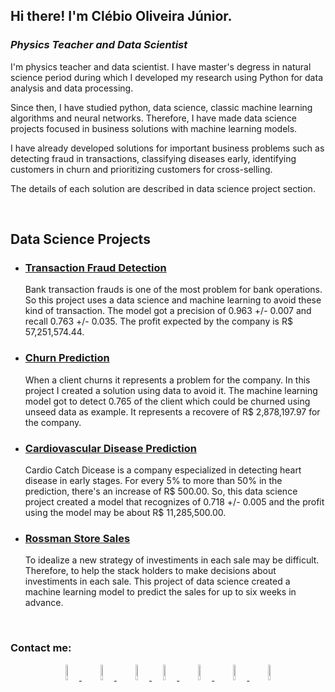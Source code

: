 ## Hi there! I'm Clébio Oliveira Júnior.

<h3><i>Physics Teacher and Data Scientist</i></h3>

I'm physics teacher and data scientist. I have master's degress in natural science period during which I developed my research using Python for data analysis and data processing. 

Since then, I have studied python, data science, classic machine learning algorithms and neural networks. Therefore, I have made data science projects focused in business solutions with machine learning models.

I have already developed solutions for important business problems such as detecting fraud in transactions, classifying diseases early, identifying customers in churn and prioritizing customers for cross-selling.

The details of each solution are described in data science project section.

<br>

## Data Science Projects

- ### [Transaction Fraud Detection](https://github.com/juniorcl/transaction-fraud-detection)

    Bank transaction frauds is one of the most problem for bank operations. So this project uses a data science and machine learning to avoid these kind of transaction. The model got a precision of 0.963 +/- 0.007 and recall 0.763 +/- 0.035. The profit expected by the company is R$ 57,251,574.44.

- ### [Churn Prediction](https://github.com/juniorcl/churn-prediction)

    When a client churns it represents a problem for the company. In this project I created a solution using data to avoid it. The machine learning model got to detect 0.765 of the client which could be churned using unseed data as example. It represents a recovere of R$ 2,878,197.97 for the company.

- ### [Cardiovascular Disease Prediction](https://github.com/juniorcl/cardiovascular-disease-prediction)

    Cardio Catch Dicease is a company especialized in detecting heart disease in early stages. For every 5% to more than 50% in the prediction, there's an increase of R$ 500.00. So, this data science project created a model that recognizes of 0.718 +/- 0.005 and the profit using the model may be about R$ 11,285,500.00.

- ### [Rossman Store Sales](https://github.com/juniorcl/rossman-store-sales)

    To idealize a new strategy of investiments in each sale may be difficult. Therefore, to help the stack holders to make decisions about investiments in each sale. This project of data science created a machine learning model to predict the sales for up to six weeks in advance.

<br>

### Contact me:

<div align="center">

<a href="www.gitlab.com/juniorcl">
    <img src="https://simpleicons.org/icons/github.svg" width="8%" alt="github">
</a>&nbsp;&nbsp;

<a href="www.gitlab.com/juniorcl">
    <img src="https://simpleicons.org/icons/gitlab.svg" width="8%" alt="gitlab">
</a>&nbsp;&nbsp;

<a href="www.kaggle.com/juniorcl">
    <img src="https://simpleicons.org/icons/kaggle.svg" width="8%" alt="kaggle">
</a>

<a href="www.twitter.com/clebioojunior">
    <img src="https://simpleicons.org/icons/twitter.svg" width="8%" alt="twitter">
</a>&nbsp;&nbsp;

<a href="www.dev.to/clebioojunior">
    <img src="https://simpleicons.org/icons/dev-dot-to.svg" width="8%" alt="dev">
</a>&nbsp;&nbsp;

<a href="www.dev.to/clebioojunior">
    <img src="https://simpleicons.org/icons/medium.svg" width="8%" alt="dev">
</a>&nbsp;&nbsp;

<a href="mailto:clebiomojunior@gmail.com">
    <img src="https://simpleicons.org/icons/gmail.svg" width="8%" alt="gmail">
</a>

</div>